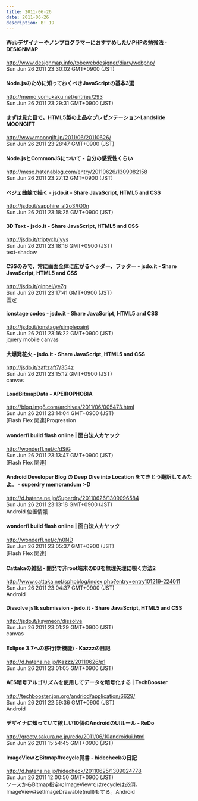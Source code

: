 ```yaml
---
title: 2011-06-26
date: 2011-06-26
description: B! 19
---
```


#### WebデザイナーやノンプログラマーにおすすめしたいPHPの勉強法 - DESIGNMAP
http://www.designmap.info/tobewebdesigner/diary/webphp/<br>
Sun Jun 26 2011 23:30:02 GMT+0900 (JST)<br>


#### Node.jsのために知っておくべきJavaScriptの基本3選
http://memo.yomukaku.net/entries/293<br>
Sun Jun 26 2011 23:29:31 GMT+0900 (JST)<br>


#### まずは見た目で。HTML5製の上品なプレゼンテーション·Landslide MOONGIFT
http://www.moongift.jp/2011/06/20110626/<br>
Sun Jun 26 2011 23:28:47 GMT+0900 (JST)<br>


#### Node.jsとCommonJSについて - 自分の感受性くらい
http://meso.hatenablog.com/entry/20110626/1309082158<br>
Sun Jun 26 2011 23:27:12 GMT+0900 (JST)<br>


#### ベジェ曲線で描く - jsdo.it - Share JavaScript, HTML5 and CSS
http://jsdo.it/sapphire_al2o3/tQ0n<br>
Sun Jun 26 2011 23:18:25 GMT+0900 (JST)<br>


#### 3D Text - jsdo.it - Share JavaScript, HTML5 and CSS
http://jsdo.it/triptych/jyys<br>
Sun Jun 26 2011 23:18:16 GMT+0900 (JST)<br>
text-shadow


#### CSSのみで、常に画面全体に広がるヘッダー、フッター - jsdo.it - Share JavaScript, HTML5 and CSS
http://jsdo.it/ginpei/ye7g<br>
Sun Jun 26 2011 23:17:41 GMT+0900 (JST)<br>
固定


#### ionstage codes - jsdo.it - Share JavaScript, HTML5 and CSS
http://jsdo.it/ionstage/simplepaint<br>
Sun Jun 26 2011 23:16:22 GMT+0900 (JST)<br>
jquery mobile canvas


#### 大爆発花火 - jsdo.it - Share JavaScript, HTML5 and CSS
http://jsdo.it/zaftzaft7/354z<br>
Sun Jun 26 2011 23:15:12 GMT+0900 (JST)<br>
canvas


#### LoadBitmapData - APEIROPHOBIA
http://blog.img8.com/archives/2011/06/005473.html<br>
Sun Jun 26 2011 23:14:04 GMT+0900 (JST)<br>
[Flash Flex 関連]Progression


#### wonderfl build flash online | 面白法人カヤック
http://wonderfl.net/c/dSiG<br>
Sun Jun 26 2011 23:13:47 GMT+0900 (JST)<br>
[Flash Flex 関連]


####  Android Developer Blog の Deep Dive into Location をてきとう翻訳してみたよ。 - superdry memorandum :-D
http://d.hatena.ne.jp/Superdry/20110626/1309096584<br>
Sun Jun 26 2011 23:13:18 GMT+0900 (JST)<br>
Android 位置情報


#### wonderfl build flash online | 面白法人カヤック
http://wonderfl.net/c/n0ND<br>
Sun Jun 26 2011 23:05:37 GMT+0900 (JST)<br>
[Flash Flex 関連]


#### Cattakaの雑記 - 開発で非root端末のDBを無理矢理に覗く方法2
http://www.cattaka.net/sphpblog/index.php?entry=entry101219-224011<br>
Sun Jun 26 2011 23:04:37 GMT+0900 (JST)<br>
Android


#### Dissolve js1k submission - jsdo.it - Share JavaScript, HTML5 and CSS
http://jsdo.it/ksymeon/dissolve<br>
Sun Jun 26 2011 23:01:29 GMT+0900 (JST)<br>
canvas


#### Eclipse 3.7への移行(新機能) - Kazzzの日記
http://d.hatena.ne.jp/Kazzz/20110626/p1<br>
Sun Jun 26 2011 23:01:05 GMT+0900 (JST)<br>


#### AES暗号アルゴリズムを使用してデータを暗号化する | TechBooster
http://techbooster.jpn.org/andriod/application/6629/<br>
Sun Jun 26 2011 22:59:36 GMT+0900 (JST)<br>
Android


####          デザイナに知っていて欲しい10個のAndroidのUIルール - ReDo      
http://greety.sakura.ne.jp/redo/2011/06/10androidui.html<br>
Sun Jun 26 2011 15:54:45 GMT+0900 (JST)<br>


####  ImageViewとBitmap#recycle覚書 - hidecheckの日記
http://d.hatena.ne.jp/hidecheck/20110625/1309024778<br>
Sun Jun 26 2011 12:00:50 GMT+0900 (JST)<br>
ソースからBitmap指定のImageViewではrecycleは必須。ImageView#setImageDrawable(null)もする。Android


